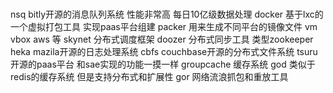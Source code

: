 ### 
nsq  bitly开源的消息队列系统 性能非常高 每日10亿级数据处理
docker 基于lxc的一个虚拟打包工具 实现paas平台组建
packer 用来生成不同平台的镜像文件 vm vbox aws 等
skynet 分布式调度框架
doozer 分布式同步工具 类型zookeeper
heka mazila开源的日志处理系统
cbfs couchbase开源的分布式文件系统
tsuru 开源的paas平台 和sae实现的功能一摸一样
groupcache 缓存系统
god 类似于redis的缓存系统 但是支持分布式和扩展性
gor 网络流浪抓包和重放工具